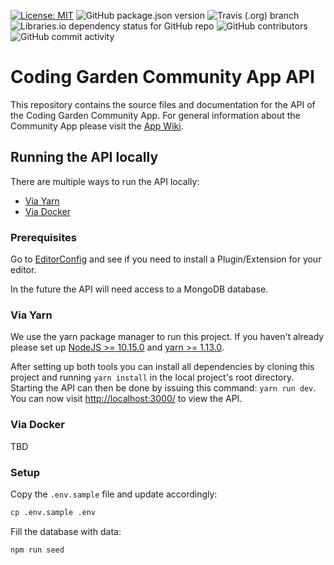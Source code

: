 [![License: MIT](https://img.shields.io/badge/License-MIT-yellow.svg)](https://opensource.org/licenses/MIT) ![GitHub package.json version](https://img.shields.io/github/package-json/v/CodingGardenCommunity/app-backend.svg) ![Travis (.org) branch](https://img.shields.io/travis/CodingGardenCommunity/app-backend/develop.svg) ![Libraries.io dependency status for GitHub repo](https://img.shields.io/librariesio/github/CodingGardenCommunity/app-backend.svg) ![GitHub contributors](https://img.shields.io/github/contributors/CodingGardenCommunity/app-backend.svg) ![GitHub commit activity](https://img.shields.io/github/commit-activity/m/CodingGardenCommunity/app-backend.svg)

# Coding Garden Community App API

This repository contains the source files and documentation for the API of the
Coding Garden Community App. For general information about the Community App
please visit the [App Wiki](https://github.com/CodingGardenCommunity/app-wiki/wiki).

## Running the API locally

There are multiple ways to run the API locally:

- [Via Yarn](#via-yarn)
- [Via Docker](#via-docker)

### Prerequisites

Go to [EditorConfig](https://editorconfig.org/#download) and see if you need to install a Plugin/Extension for your editor.

In the future the API will need access to a MongoDB database.

### Via Yarn

We use the yarn package manager to run this project. If you haven't already please set up [NodeJS >= 10.15.0](https://nodejs.org/en/download/) and [yarn >=
1.13.0](https://yarnpkg.com/en/docs/install).

After setting up both tools you can install all dependencies by cloning this
project and running `yarn install` in the local project's root directory.
Starting the API can then be done by issuing this command: `yarn run dev`. You
can now visit <http://localhost:3000/> to view the API.

### Via Docker

TBD

### Setup

Copy the `.env.sample` file and update accordingly:

```sh
cp .env.sample .env
```
Fill the database with data:

```sh
npm run seed
```
